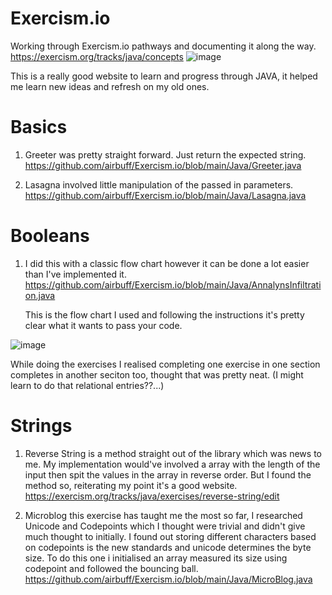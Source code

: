 # Exercism.io
Working through Exercism.io pathways and documenting it along the way.
  https://exercism.org/tracks/java/concepts
  ![image](https://user-images.githubusercontent.com/107795542/179905095-45b84e5a-f44e-4527-897c-328cad385dd2.png)

  
  
This is a really good website to learn and progress through JAVA, it helped me learn new ideas and refresh on my old ones.

# Basics

1) Greeter was pretty straight forward. Just return the expected string.
   https://github.com/airbuff/Exercism.io/blob/main/Java/Greeter.java
  
2) Lasagna involved little manipulation of the passed in parameters.
   https://github.com/airbuff/Exercism.io/blob/main/Java/Lasagna.java
  
# Booleans

1) I did this with a classic flow chart however it can be done a lot easier than I've implemented it. 
    https://github.com/airbuff/Exercism.io/blob/main/Java/AnnalynsInfiltration.java
    
    This is the flow chart I used and following the instructions it's pretty clear what it wants to pass your code.
    
![image](https://user-images.githubusercontent.com/107795542/179903380-58a293a5-595c-4923-bf93-0a73dd75c919.png)

While doing the exercises I realised completing one exercise in one section completes in another seciton too, thought that was pretty neat. (I might learn to do that relational entries??...)

# Strings

1) Reverse String is a method straight out of the library which was news to me. My implementation would've involved a array with the length of the input then spit the    values in the array in reverse order. But I found the method so, reiterating my point it's a good website.
   https://exercism.org/tracks/java/exercises/reverse-string/edit
   
2) Microblog this exercise has taught me the most so far, I researched Unicode and Codepoints which I thought were trivial and didn't give much thought to initially. I    found out storing different characters based on codepoints is the new standards and unicode determines the byte size. To do this one i initialised an array measured    its size using codepoint and followed the bouncing ball. 
   https://github.com/airbuff/Exercism.io/blob/main/Java/MicroBlog.java
    





  
  
